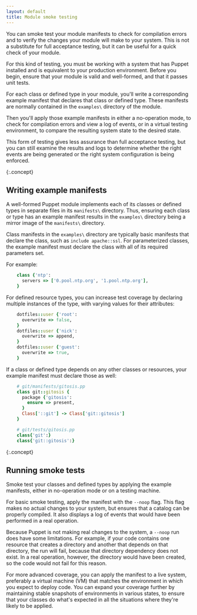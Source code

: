 ```yaml
---
layout: default
title: Module smoke testing
---
```


You can smoke test your module manifests to check for compilation errors and to verify the changes your module will make to your system. This is not a substitute for full acceptance testing, but it can be useful for a quick check of your module.


For this kind of testing, you must be working with a system that has Puppet installed and is equivalent to your production environment. Before you begin, ensure that your module is valid and well-formed, and that it passes unit tests.

For each class or defined type in your module, you'll write a corresponding example manifest that declares that class or defined type. These manifests are normally contained in the `examples\` directory of the module.

Then you'll apply those example manifests in either a no-operation mode, to check for compilation errors and view a log of events, or in a virtual testing environment, to compare the resulting system state to the desired state.

This form of testing gives less assurance than full acceptance testing, but you can still examine the results and logs to determine whether the right events are being generated or the right system configuration is being enforced.

{:.concept}
## Writing example manifests

A well-formed Puppet module implements each of its classes or defined types in separate files in its `manifests\` directory. Thus, ensuring each class or type has an example manifest results in the `examples\` directory being a mirror image of the `manifests\` directory.

Class manifests in the `examples\` directory are typically basic manifests that declare the class, such as `include apache::ssl`. For parameterized classes, the example manifest must declare the class with all of its required parameters set.

For example:

~~~ ruby
    class {'ntp':
      servers => ['0.pool.ntp.org', '1.pool.ntp.org'],
    }
~~~

For defined resource types, you can increase test coverage by declaring multiple instances of the type, with varying values for their attributes:

~~~ ruby
    dotfiles::user {'root':
      overwrite => false,
    }
    dotfiles::user {'nick':
      overwrite => append,
    }
    dotfiles::user {'guest':
      overwrite => true,
    }
~~~

If a class or defined type depends on any other classes or resources, your example manifest must declare those as well:

~~~ ruby
    # git/manifests/gitosis.pp
    class git::gitosis {
      package {'gitosis':
        ensure => present,
      }
      Class['::git'] -> Class['git::gitosis']
    }

    # git/tests/gitosis.pp
    class{'git':}
    class{'git::gitosis':}
~~~

{:.concept}
## Running smoke tests

Smoke test your classes and defined types by applying the example manifests, either in no-operation mode or on a testing machine.

For basic smoke testing, apply the manifest with the `--noop` flag. This flag makes no actual changes to your system, but ensures that a catalog can be properly compiled. It also displays a log of events that would have been performed in a real operation.

Because Puppet is not making real changes to the system, a `--noop` run does have some limitations. For example, if your code contains one resource that creates a directory and another that depends on that directory, the run will fail, because that directory dependency does not exist. In a real operation, however, the directory would have been created, so the code would not fail for this reason.

For more advanced coverage, you can apply the manifest to a live system, preferably a virtual machine (VM) that matches the environment in which you expect to deploy code. You can expand your coverage further by maintaining stable snapshots of environments in various states, to ensure that your classes do what's expected in all the situations where they're likely to be applied.
